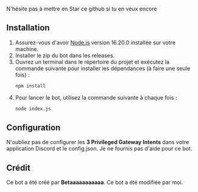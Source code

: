 N'hésite pas à mettre en Star ce github si tu en veux encore

## Installation

1. Assurez-vous d'avoir [Node.js](https://nodejs.org/) version 16.20.0 installée sur votre machine.
2. Installer le zip du bot dans les releases.
3. Ouvrez un terminal dans le répertoire du projet et exécutez la commande suivante pour installer les dépendances (à faire une seule fois) :
    ```sh
    npm install
    ```
4. Pour lancer le bot, utilisez la commande suivante à chaque fois :
    ```sh
    node index.js
    ```

## Configuration

N'oubliez pas de configurer les **3 Privileged Gateway Intents** dans votre application Discord et le config.json.
Je ne fournis pas d'aide pour ce bot.

## Crédit

Ce bot a été créé par **Betaaaaaaaaaaa**.
Ce bot a été modifiée par moi.
